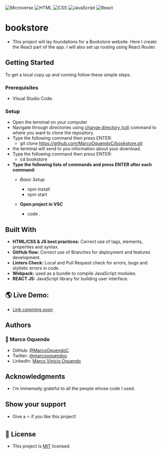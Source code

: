 ![Microverse](https://img.shields.io/badge/Microverse-blueviolet) ![HTML](https://img.shields.io/badge/-HTML-orange) ![CSS](https://img.shields.io/badge/-CSS-blue) ![JavaScript](https://img.shields.io/badge/-JavaScript-yellow) ![React](https://img.shields.io/badge/-React-61DAFB?style=flat-square&logo=react&logoColor=ffffff)

# bookstore
- This project will lay foundations for a Bookstore website. Here I create the React part of the app. I will also set up routing using React Router.

## Getting Started
To get a local copy up and running follow these simple steps.

### Prerequisites
- VIsual Studio Code.

### Setup
- Open the terminal on your computer
- Navigate through directories using [change directory (cd)](https://www.howtogeek.com/659411/how-to-change-directories-in-command-prompt-on-windows-10) command to where you want to clone the repository.
- Type the following command then press ENTER: 
  - git clone https://github.com/MarcoOquendoC/bookstore.git
- the terminal will send to you information about your download.
- Type the following command then press ENTER: 
  - cd bookstore
- **Type the following lists of commands and press ENTER after each command:**
  - *Basic Setup*
    - npm install
    - npm start

  - **Open project in VSC**
    - code .

## Built With
- **HTML/CSS & JS best practices:** Correct use of tags, elements, properties and syntax.
- **GitHub flow:** Correct use of Branches for deployment and features development.
- **Linters Check:** Local and Pull Request check for errors, bugs and stylistic errors in code.
- **Webpack:** used as a bundle to compile JavaScript modules.
- **REACT JS:** JavaScript library for building user interface.

## 🌎 Live Demo:
- [Link comming soon]()

## Authors 
### 👤 Marco Oquendo
- GitHub: [@MarcoOquendoC](https://github.com/MarcoOquendoC)
- Twitter: [@marcooquendoc](https://twitter.com/marcooquendoc)
- LinkedIn: [Marco Vinicio Oquendo](https://www.linkedin.com/in/vinicio-oquendo-4a289156/)

## Acknowledgments

- I'm immensely grateful to all the people whose code I used.

## Show your support
- Give a ⭐️ if you like this project!

## 📝 License
- This project is [MIT](./LICENSE) licensed.